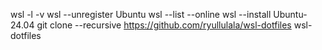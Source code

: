 wsl -l -v
wsl --unregister Ubuntu
wsl --list --online
wsl --install Ubuntu-24.04
git clone --recursive https://github.com/ryullulala/wsl-dotfiles wsl-dotfiles
